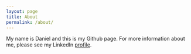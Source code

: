 ```yaml
---
layout: page
title: About
permalink: /about/
---
```


My name is Daniel and this is my Github page. For more information about me, please see my LinkedIn [profile](https://www.linkedin.com/in/daniel-de-sao-jose-01568423/).
